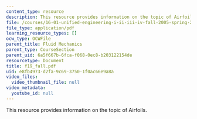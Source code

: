 ```yaml
---
content_type: resource
description: This resource provides information on the topic of Airfoils.
file: /courses/16-01-unified-engineering-i-ii-iii-iv-fall-2005-spring-2006/e8fb4973d2fa9c6937501f0ac66e9a8a_f19_fall.pdf
file_type: application/pdf
learning_resource_types: []
ocw_type: OCWFile
parent_title: Fluid Mechanics
parent_type: CourseSection
parent_uid: 6a5f667b-6fca-f068-0ec8-b203122154de
resourcetype: Document
title: f19_fall.pdf
uid: e8fb4973-d2fa-9c69-3750-1f0ac66e9a8a
video_files:
  video_thumbnail_file: null
video_metadata:
  youtube_id: null
---
```

This resource provides information on the topic of Airfoils.

